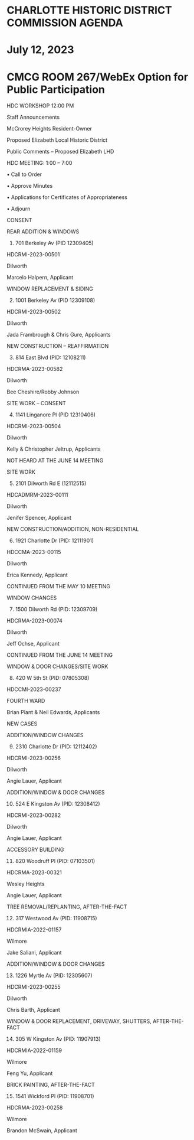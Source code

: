 # CHARLOTTE HISTORIC DISTRICT COMMISSION AGENDA

# July 12, 2023

# CMCG ROOM 267/WebEx Option for Public Participation

HDC WORKSHOP 12:00 PM

Staff Announcements

McCrorey Heights Resident-Owner

Proposed Elizabeth Local Historic District

Public Comments – Proposed Elizabeth LHD

HDC MEETING: 1:00 – 7:00

• Call to Order

• Approve Minutes

• Applications for Certificates of Appropriateness

• Adjourn

CONSENT

REAR ADDITION & WINDOWS

1. 701 Berkeley Av (PID 12309405)

HDCRMI-2023-00501

Dilworth

Marcelo Halpern, Applicant

WINDOW REPLACEMENT & SIDING

2. 1001 Berkeley Av (PID 12309108)

HDCRMI-2023-00502

Dilworth

Jada Frambrough & Chris Gure, Applicants

NEW CONSTRUCTION – REAFFIRMATION

3. 814 East Blvd (PID: 12108211)

HDCRMA-2023-00582

Dilworth

Bee Cheshire/Robby Johnson

SITE WORK – CONSENT

4. 1141 Linganore Pl (PID 12310406)

HDCRMI-2023-00504

Dilworth

Kelly & Christopher Jeltrup, Applicants

NOT HEARD AT THE JUNE 14 MEETING

SITE WORK

5. 2101 Dilworth Rd E (12112515)

HDCADMRM-2023-00111

Dilworth

Jenifer Spencer, Applicant

NEW CONSTRUCTION/ADDITION, NON-RESIDENTIAL

6. 1921 Charlotte Dr (PID: 12111901)

HDCCMA-2023-00115

Dilworth

Erica Kennedy, Applicant

CONTINUED FROM THE MAY 10 MEETING

WINDOW CHANGES

7. 1500 Dilworth Rd (PID: 12309709)

HDCRMA-2023-00074

Dilworth

Jeff Ochse, Applicant

CONTINUED FROM THE JUNE 14 MEETING

WINDOW & DOOR CHANGES/SITE WORK

8. 420 W 5th St (PID: 07805308)

HDCCMI-2023-00237

FOURTH WARD

Brian Plant & Neil Edwards, Applicants

NEW CASES

ADDITION/WINDOW CHANGES

9. 2310 Charlotte Dr (PID: 12112402)

HDCRMI-2023-00256

Dilworth

Angie Lauer, Applicant

ADDITION/WINDOW & DOOR CHANGES

10. 524 E Kingston Av (PID: 12308412)

HDCRMI-2023-00282

Dilworth

Angie Lauer, Applicant

ACCESSORY BUILDING

11. 820 Woodruff Pl (PID: 07103501)

HDCRMA-2023-00321

Wesley Heights

Angie Lauer, Applicant

TREE REMOVAL/REPLANTING, AFTER-THE-FACT

12. 317 Westwood Av (PID: 11908715)

HDCRMIA-2022-01157

Wilmore

Jake Saliani, Applicant

ADDITION/WINDOW & DOOR CHANGES

13. 1226 Myrtle Av (PID: 12305607)

HDCRMI-2023-00255

Dilworth

Chris Barth, Applicant

WINDOW & DOOR REPLACEMENT, DRIVEWAY, SHUTTERS, AFTER-THE-FACT

14. 305 W Kingston Av (PID: 11907913)

HDCRMIA-2022-01159

Wilmore

Feng Yu, Applicant

BRICK PAINTING, AFTER-THE-FACT

15. 1541 Wickford Pl (PID: 11908701)

HDCRMA-2023-00258

Wilmore

Brandon McSwain, Applicant

